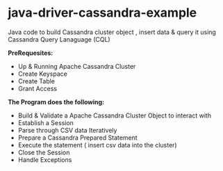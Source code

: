 # java-driver-cassandra-example
Java code to build Cassandra cluster object , insert data &amp; query it using Cassandra Query Lanaguage (CQL)


**PreRequesites:**
  * Up & Running Apache Cassandra Cluster
  * Create Keyspace
  * Create Table
  * Grant Access
  
**The Program does the following:**
  * Build & Validate a Apache Cassandra  Cluster Object to interact with
  * Establish a Session
  * Parse through CSV data Iteratively
  * Prepare a Cassandra Prepared Statement
  * Execute the statement ( insert csv data into the cluster)
  * Close the Session
  * Handle Exceptions
